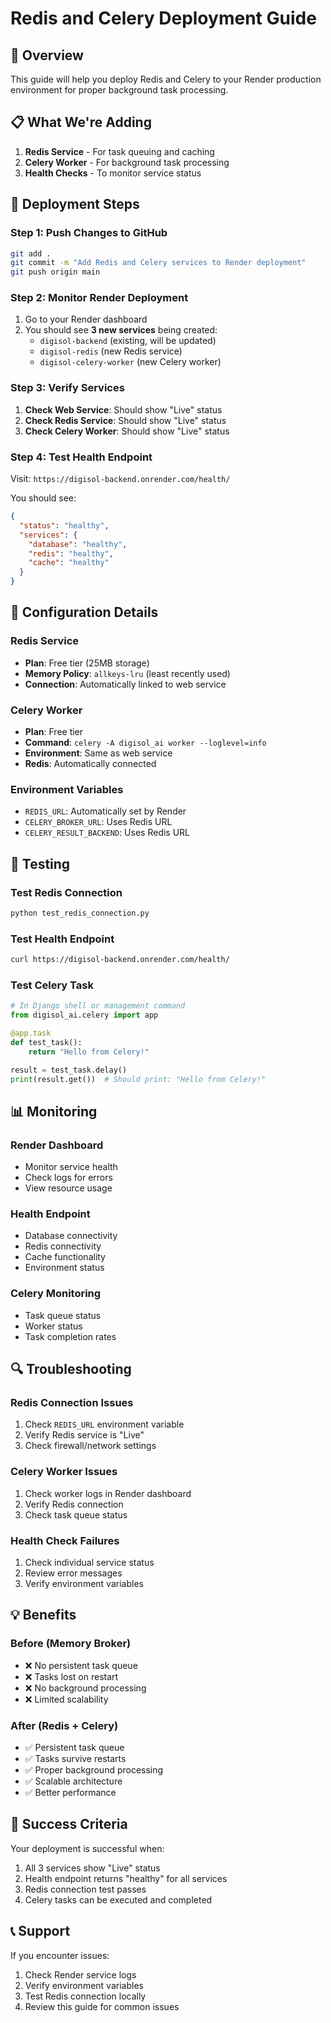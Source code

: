 # Redis and Celery Deployment Guide

## 🎯 Overview

This guide will help you deploy Redis and Celery to your Render production environment for proper background task processing.

## 📋 What We're Adding

1. **Redis Service** - For task queuing and caching
2. **Celery Worker** - For background task processing
3. **Health Checks** - To monitor service status

## 🚀 Deployment Steps

### Step 1: Push Changes to GitHub

```bash
git add .
git commit -m "Add Redis and Celery services to Render deployment"
git push origin main
```

### Step 2: Monitor Render Deployment

1. Go to your Render dashboard
2. You should see **3 new services** being created:
   - `digisol-backend` (existing, will be updated)
   - `digisol-redis` (new Redis service)
   - `digisol-celery-worker` (new Celery worker)

### Step 3: Verify Services

1. **Check Web Service**: Should show "Live" status
2. **Check Redis Service**: Should show "Live" status  
3. **Check Celery Worker**: Should show "Live" status

### Step 4: Test Health Endpoint

Visit: `https://digisol-backend.onrender.com/health/`

You should see:
```json
{
  "status": "healthy",
  "services": {
    "database": "healthy",
    "redis": "healthy",
    "cache": "healthy"
  }
}
```

## 🔧 Configuration Details

### Redis Service
- **Plan**: Free tier (25MB storage)
- **Memory Policy**: `allkeys-lru` (least recently used)
- **Connection**: Automatically linked to web service

### Celery Worker
- **Plan**: Free tier
- **Command**: `celery -A digisol_ai worker --loglevel=info`
- **Environment**: Same as web service
- **Redis**: Automatically connected

### Environment Variables
- `REDIS_URL`: Automatically set by Render
- `CELERY_BROKER_URL`: Uses Redis URL
- `CELERY_RESULT_BACKEND`: Uses Redis URL

## 🧪 Testing

### Test Redis Connection
```bash
python test_redis_connection.py
```

### Test Health Endpoint
```bash
curl https://digisol-backend.onrender.com/health/
```

### Test Celery Task
```python
# In Django shell or management command
from digisol_ai.celery import app

@app.task
def test_task():
    return "Hello from Celery!"

result = test_task.delay()
print(result.get())  # Should print: "Hello from Celery!"
```

## 📊 Monitoring

### Render Dashboard
- Monitor service health
- Check logs for errors
- View resource usage

### Health Endpoint
- Database connectivity
- Redis connectivity  
- Cache functionality
- Environment status

### Celery Monitoring
- Task queue status
- Worker status
- Task completion rates

## 🔍 Troubleshooting

### Redis Connection Issues
1. Check `REDIS_URL` environment variable
2. Verify Redis service is "Live"
3. Check firewall/network settings

### Celery Worker Issues
1. Check worker logs in Render dashboard
2. Verify Redis connection
3. Check task queue status

### Health Check Failures
1. Check individual service status
2. Review error messages
3. Verify environment variables

## 💡 Benefits

### Before (Memory Broker)
- ❌ No persistent task queue
- ❌ Tasks lost on restart
- ❌ No background processing
- ❌ Limited scalability

### After (Redis + Celery)
- ✅ Persistent task queue
- ✅ Tasks survive restarts
- ✅ Proper background processing
- ✅ Scalable architecture
- ✅ Better performance

## 🎉 Success Criteria

Your deployment is successful when:
1. All 3 services show "Live" status
2. Health endpoint returns "healthy" for all services
3. Redis connection test passes
4. Celery tasks can be executed and completed

## 📞 Support

If you encounter issues:
1. Check Render service logs
2. Verify environment variables
3. Test Redis connection locally
4. Review this guide for common issues
